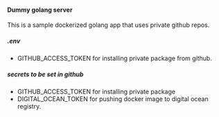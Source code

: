 #### Dummy golang server
This is a sample dockerized golang app that uses private github repos.


##### .env
* GITHUB_ACCESS_TOKEN for installing private package from github.

##### secrets to be set in github
* GITHUB_ACCESS_TOKEN for installing private package
* DIGITAL_OCEAN_TOKEN for pushing docker image to digital ocean registry.

